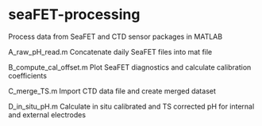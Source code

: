 # seaFET-processing
Process data from SeaFET and CTD sensor packages in MATLAB

A_raw_pH_read.m
Concatenate daily SeaFET files into mat file

B_compute_cal_offset.m
Plot SeaFET diagnostics and calculate calibration coefficients

C_merge_TS.m
Import CTD data file and create merged dataset

D_in_situ_pH.m
Calculate in situ calibrated and TS corrected pH for internal and external electrodes
